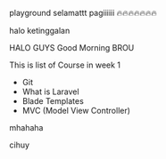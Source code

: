 playground
selamattt pagiiiiii 🔥🔥🔥🔥🔥🔥🔥

halo
ketinggalan

HALO GUYS Good Morning BROU

This is list of Course in week 1

- Git
- What is Laravel
- Blade Templates
- MVC (Model View Controller)

mhahaha

cihuy
